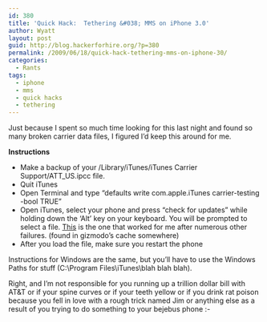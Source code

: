 ```yaml
---
id: 380
title: 'Quick Hack:  Tethering &#038; MMS on iPhone 3.0'
author: Wyatt
layout: post
guid: http://blog.hackerforhire.org/?p=380
permalink: /2009/06/18/quick-hack-tethering-mms-on-iphone-30/
categories:
  - Rants
tags:
  - iphone
  - mms
  - quick hacks
  - tethering
---
```

Just because I spent so much time looking for this last night and found so many broken carrier data files, I figured I&#8217;d keep this around for me.

**Instructions**

  * Make a backup of your /Library/iTunes/iTunes Carrier Support/ATT_US.ipcc file.
  * Quit iTunes
  * Open Terminal and type &#8220;defaults write com.apple.iTunes carrier-testing -bool TRUE&#8221;
  * Open iTunes, select your phone and press &#8220;check for updates&#8221; while holding down the &#8216;Alt&#8217; key on your keyboard. You will be prompted to select a file. [This][1] is the one that worked for me after numerous other failures. (found in gizmodo&#8217;s cache somewhere)
  * After you load the file, make sure you restart the phone

Instructions for Windows are the same, but you&#8217;ll have to use the Windows Paths for stuff (C:\Program Files\iTunes\blah blah blah).

Right, and I&#8217;m not responsible for you running up a trillion dollar bill with AT&T or if your spine curves or if your teeth yellow or if you drink rat poison because you fell in love with a rough trick named Jim or anything else as a result of you trying to do something to your bejebus phone <img src="http://blog.hackerforhire.org/wp-includes/images/smilies/simple-smile.png" alt=":-)" class="wp-smiley" style="height: 1em; max-height: 1em;" />

 [1]: http://blog.hackerforhire.org/wp-content/uploads/2009/06/att_us.ipcc